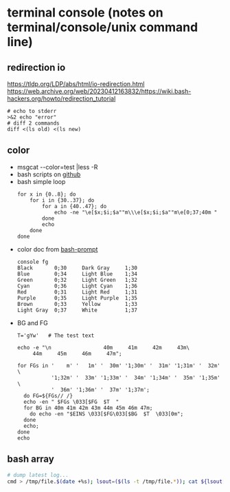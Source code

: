 # terminal console (notes on terminal/console/unix command line)

## redirection io
https://tldp.org/LDP/abs/html/io-redirection.html
https://web.archive.org/web/20230412163832/https://wiki.bash-hackers.org/howto/redirection_tutorial
```
# echo to stderr
>&2 echo "error"
# diff 2 commands
diff <(ls old) <(ls new)
```

## color
* msgcat --color=test |less -R
* bash scripts on [github](https://github.com/pvinis/colortools)
* bash simple loop
  ```
  for x in {0..8}; do
      for i in {30..37}; do
          for a in {40..47}; do
              echo -ne "\e[$x;$i;$a""m\\\e[$x;$i;$a""m\e[0;37;40m "
          done
          echo
      done
  done
  ```
* color doc from [bash-prompt](https://tldp.org/HOWTO/Bash-Prompt-HOWTO/x329.html)
  ```
  console fg
  Black       0;30     Dark Gray     1;30
  Blue        0;34     Light Blue    1;34
  Green       0;32     Light Green   1;32
  Cyan        0;36     Light Cyan    1;36
  Red         0;31     Light Red     1;31
  Purple      0;35     Light Purple  1;35
  Brown       0;33     Yellow        1;33
  Light Gray  0;37     White         1;37
  ```
* BG and FG
  ```
  T='gYw'   # The test text
  
  echo -e "\n                 40m     41m     42m     43m\
       44m     45m     46m     47m";
  
  for FGs in '    m' '   1m' '  30m' '1;30m' '  31m' '1;31m' '  32m' \
             '1;32m' '  33m' '1;33m' '  34m' '1;34m' '  35m' '1;35m' \
             '  36m' '1;36m' '  37m' '1;37m';
    do FG=${FGs// /}
    echo -en " $FGs \033[$FG  $T  "
    for BG in 40m 41m 42m 43m 44m 45m 46m 47m;
      do echo -en "$EINS \033[$FG\033[$BG  $T  \033[0m";
    done
    echo;
  done
  echo
  ```


## bash array

```bash
# dump latest log...
cmd > /tmp/file.$(date +%s); lsout=($(ls -t /tmp/file.*)); cat ${lsout[1]}
```
